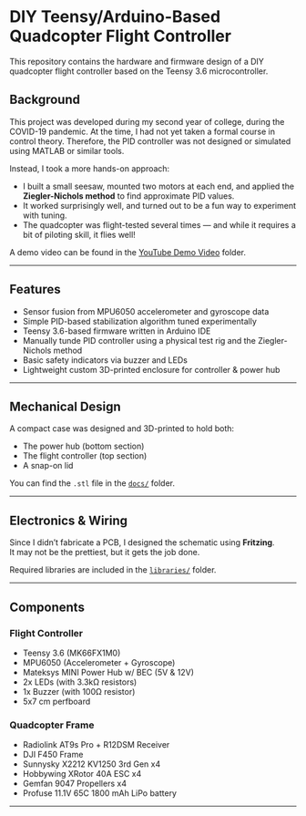 
# DIY Teensy/Arduino-Based Quadcopter Flight Controller

This repository contains the hardware and firmware design of a DIY quadcopter flight controller based on the Teensy 3.6 microcontroller.

## Background

This project was developed during my second year of college, during the COVID-19 pandemic. At the time, I had not yet taken a formal course in control theory. Therefore, the PID controller was not designed or simulated using MATLAB or similar tools.

Instead, I took a more hands-on approach:
- I built a small seesaw, mounted two motors at each end, and applied the **Ziegler-Nichols method** to find approximate PID values.
- It worked surprisingly well, and turned out to be a fun way to experiment with tuning.
- The quadcopter was flight-tested several times — and while it requires a bit of piloting skill, it flies well!

 A demo video can be found in the [YouTube Demo Video](https://youtube.com/shorts/SQsQxhgbjAk?feature=share) folder. 

---

## Features

- Sensor fusion from MPU6050 accelerometer and gyroscope data
- Simple PID-based stabilization algorithm tuned experimentally
- Teensy 3.6-based firmware written in Arduino IDE
- Manually tunde PID controller using a physical test rig and the Ziegler-Nichols method
- Basic safety indicators via buzzer and LEDs
- Lightweight custom 3D-printed enclosure for controller & power hub

---

## Mechanical Design

A compact case was designed and 3D-printed to hold both:
- The power hub (bottom section)
- The flight controller (top section)
- A snap-on lid

You can find the `.stl` file in the [`docs/`](docs) folder.

---

## Electronics & Wiring

Since I didn’t fabricate a PCB, I designed the schematic using **Fritzing**.  
It may not be the prettiest, but it gets the job done.

Required libraries are included in the [`libraries/`](libraries) folder.

---

## Components

### Flight Controller

- Teensy 3.6 (MK66FX1M0)
- MPU6050 (Accelerometer + Gyroscope)
- Mateksys MINI Power Hub w/ BEC (5V & 12V)
- 2x LEDs (with 3.3kΩ resistors)
- 1x Buzzer (with 100Ω resistor)
- 5x7 cm perfboard

### Quadcopter Frame

- Radiolink AT9s Pro + R12DSM Receiver
- DJI F450 Frame
- Sunnysky X2212 KV1250 3rd Gen x4
- Hobbywing XRotor 40A ESC x4
- Gemfan 9047 Propellers x4
- Profuse 11.1V 65C 1800 mAh LiPo battery

---